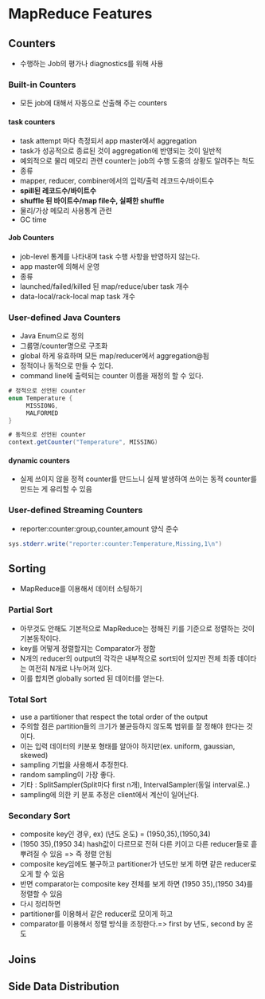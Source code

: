 
# MapReduce Features

## Counters

* 수행하는 Job의 평가나 diagnostics를 위해 사용

### Built-in Counters

* 모든 job에 대해서 자동으로 산출해 주는 counters

#### task counters

* task attempt 마다 측정되서 app master에서 aggregation
* task가 성공적으로 종료된 것이 aggregation에 반영되는 것이 일반적
* 예외적으로 물리 메모리 관련 counter는 job의 수행 도중의 상황도 알려주는 척도
* 종류
 * mapper, reducer, combiner에서의 입력/출력 레코드수/바이트수
 * **spill된 레코드수/바이트수**
 * **shuffle 된 바이트수/map file수, 실패한 shuffle**
 * 물리/가상 메모리 사용통계 관련
 * GC time

#### Job Counters

* job-level 통계를 나타내며 task 수행 사항을 반영하지 않는다.
* app master에 의해서 운영
* 종류
 * launched/failed/killed 된 map/reduce/uber task 개수
 * data-local/rack-local map task 개수

### User-defined Java Counters

* Java Enum으로 정의
* 그룹명/counter명으로 구조화
* global 하게 유효하며 모든 map/reducer에서 aggregation@됨
* 정적이나 동적으로 만들 수 있다.
* command line에 출력되는 counter 이름을 재정의 할 수 있다.

```java
# 정적으로 선언된 counter
enum Temperature {
     MISSIONG,
     MALFORMED
}

# 동적으로 선언된 counter
context.getCounter("Temperature", MISSING)
```

#### dynamic counters

* 실제 쓰이지 않을 정적 counter를 만드느니 실제 발생하여 쓰이는 동적 counter를 만드는 게 유리할 수 있음

### User-defined Streaming Counters

* reporter:counter:group,counter,amount 양식 준수

```java
sys.stderr.write("reporter:counter:Temperature,Missing,1\n")
```

## Sorting

* MapReduce를 이용해서 데이터 소팅하기

### Partial Sort

* 아무것도 안해도 기본적으로 MapReduce는 정해진 키를 기준으로 정렬하는 것이 기본동작이다.
* key를 어떻게 정렬할지는 Comparator가 정함
* N개의 reducer의 output의 각각은 내부적으로 sort되어 있지만 전체 최종 데이타는 여전히 N개로 나누어져 있다.
 * 이를 합치면 globally sorted 된 데이터를 얻는다.

### Total Sort

* use a partitioner that respect the total order of the output
* 주의할 점은 partition들의 크기가 불균등하지 않도록 범위를 잘 정해야 한다는 것이다.
* 이는 입력 데이터의 키분포 형태를 알아야 하지만(ex. uniform, gaussian, skewed)
* sampling 기법을 사용해서 추정한다.
 * random sampling이 가장 좋다.
 * 기타 : SplitSampler(Split마다 first n개), IntervalSampler(동일 interval로..)
* sampling에 의한 키 분포 추정은 client에서 계산이 일어난다.

### Secondary Sort

* composite key인 경우, ex) (년도 온도) = (1950,35),(1950,34)
 * (1950 35),(1950 34) hash값이 다르므로 전혀 다른 키이고 다른 reducer들로 흩뿌려질 수 있음 => 즉 정렬 안됨
* composite key임에도 불구하고 partitioner가 년도만 보게 하면 같은 reducer로 오게 할 수 있음
* 반면 comparator는 composite key 전체를 보게 하면 (1950 35),(1950 34)를 정렬할 수 있음
* 다시 정리하면
 * partitioner를 이용해서 같은 reducer로 모이게 하고
 * comparator를 이용해서 정렬 방식을 조정한다.=> first by 년도, second by 온도


















## Joins


## Side Data Distribution